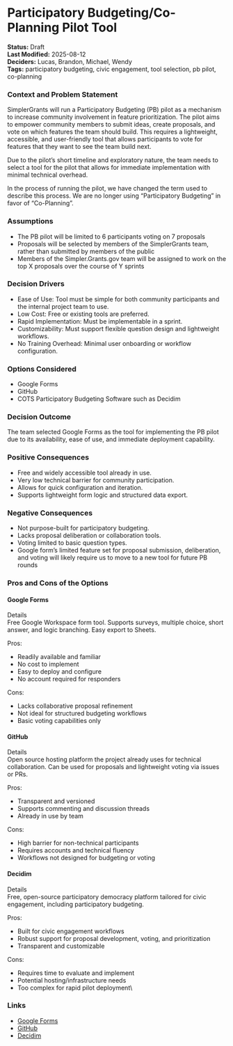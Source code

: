 # Participatory Budgeting/Co-Planning Pilot Tool

**Status:** Draft\
**Last Modified:** 2025-08-12\
**Deciders:** Lucas, Brandon, Michael, Wendy\
**Tags:** participatory budgeting, civic engagement, tool selection, pb pilot, co-planning

### Context and Problem Statement

SimplerGrants will run a Participatory Budgeting (PB) pilot as a mechanism to increase community involvement in feature prioritization. The pilot aims to empower community members to submit ideas, create proposals, and vote on which features the team should build. This requires a lightweight, accessible, and user-friendly tool that allows participants to vote for features that they want to see the team build next.

Due to the pilot’s short timeline and exploratory nature, the team needs to select a tool for the pilot that allows for immediate implementation with minimal technical overhead.

In the process of running the pilot, we have changed the term used to describe this process. We are no longer using “Participatory Budgeting” in favor of “Co-Planning”.

### Assumptions

* The PB pilot will be limited to 6 participants voting on 7 proposals
* Proposals will be selected by members of the SimplerGrants team, rather than submitted by members of the public
* Members of the Simpler.Grants.gov team will be assigned to work on the top X proposals over the course of Y sprints

### Decision Drivers

* Ease of Use: Tool must be simple for both community participants and the internal project team to use.
* Low Cost: Free or existing tools are preferred.
* Rapid Implementation: Must be implementable in a sprint.
* Customizability: Must support flexible question design and lightweight workflows.
* No Training Overhead: Minimal user onboarding or workflow configuration.

### Options Considered

* Google Forms
* GitHub
* COTS Participatory Budgeting Software such as Decidim

### Decision Outcome

The team selected Google Forms as the tool for implementing the PB pilot due to its availability, ease of use, and immediate deployment capability.

### Positive Consequences

* Free and widely accessible tool already in use.
* Very low technical barrier for community participation.
* Allows for quick configuration and iteration.
* Supports lightweight form logic and structured data export.

### Negative Consequences

* Not purpose-built for participatory budgeting.
* Lacks proposal deliberation or collaboration tools.
* Voting limited to basic question types.
* Google form’s limited feature set for proposal submission, deliberation, and voting will likely require us to move to a new tool for future PB rounds

### Pros and Cons of the Options

#### Google Forms

Details\
Free Google Workspace form tool. Supports surveys, multiple choice, short answer, and logic branching. Easy export to Sheets.

Pros:

* Readily available and familiar
* No cost to implement
* Easy to deploy and configure
* No account required for responders

Cons:

* Lacks collaborative proposal refinement
* Not ideal for structured budgeting workflows
* Basic voting capabilities only

#### GitHub

Details\
Open source hosting platform the project already uses for technical collaboration. Can be used for proposals and lightweight voting via issues or PRs.

Pros:

* Transparent and versioned
* Supports commenting and discussion threads
* Already in use by team

Cons:

* High barrier for non-technical participants
* Requires accounts and technical fluency
* Workflows not designed for budgeting or voting

#### Decidim

Details\
Free, open-source participatory democracy platform tailored for civic engagement, including participatory budgeting.

Pros:

* Built for civic engagement workflows
* Robust support for proposal development, voting, and prioritization
* Transparent and customizable

Cons:

* Requires time to evaluate and implement
* Potential hosting/infrastructure needs
* Too complex for rapid pilot deployment\


### Links

* [Google Forms](https://www.google.com/forms/about/)
* [GitHub](https://github.com/)
* [Decidim](https://decidim.org/)
